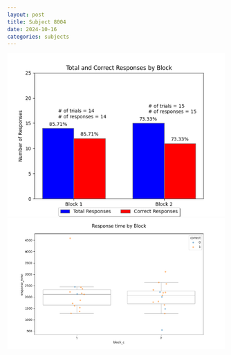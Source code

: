 ```yaml
---
layout: post
title: Subject 8004
date: 2024-10-16
categories: subjects
---
```


![](data/8004/run-15/8004_ATS_responses.png)
![](data/8004/run-15/8004_ATS_rt.png)
